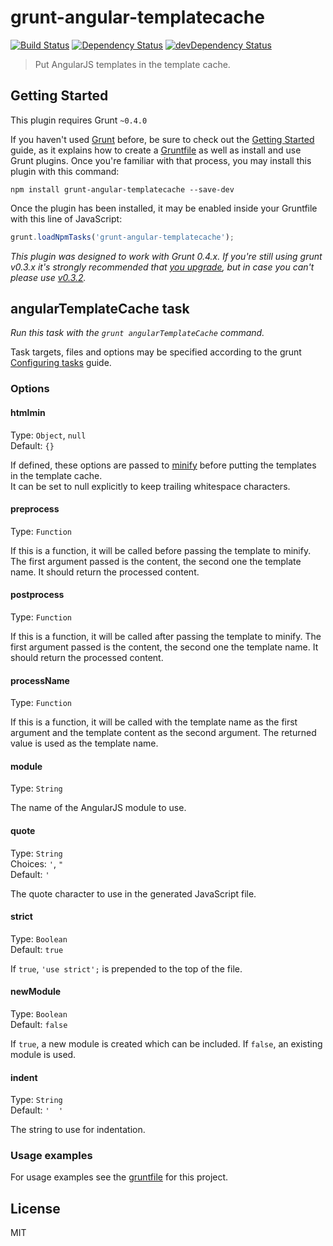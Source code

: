 # grunt-angular-templatecache
[![Build Status](https://travis-ci.org/remcohaszing/grunt-angular-templatecache.png?branch=master)](https://travis-ci.org/remcohaszing/grunt-angular-templatecache)
[![Dependency Status](https://david-dm.org/remcohaszing/grunt-angular-templatecache.png?theme=shields.io)](https://david-dm.org/remcohaszing/grunt-angular-templatecache)
[![devDependency Status](https://david-dm.org/remcohaszing/grunt-angular-templatecache/dev-status.png?theme=shields.io)](https://david-dm.org/remcohaszing/grunt-angular-templatecache#info=devDependencies)

> Put AngularJS templates in the template cache.



## Getting Started
This plugin requires Grunt `~0.4.0`

If you haven't used [Grunt](http://gruntjs.com/) before, be sure to check out the [Getting Started](http://gruntjs.com/getting-started) guide, as it explains how to create a [Gruntfile](http://gruntjs.com/sample-gruntfile) as well as install and use Grunt plugins. Once you're familiar with that process, you may install this plugin with this command:

```shell
npm install grunt-angular-templatecache --save-dev
```

Once the plugin has been installed, it may be enabled inside your Gruntfile with this line of JavaScript:

```js
grunt.loadNpmTasks('grunt-angular-templatecache');
```

*This plugin was designed to work with Grunt 0.4.x. If you're still using grunt v0.3.x it's strongly recommended that [you upgrade](http://gruntjs.com/upgrading-from-0.3-to-0.4), but in case you can't please use [v0.3.2](https://github.com/gruntjs/grunt-contrib-copy/tree/grunt-0.3-stable).*



## angularTemplateCache task
_Run this task with the `grunt angularTemplateCache` command._

Task targets, files and options may be specified according to the grunt [Configuring tasks](http://gruntjs.com/configuring-tasks) guide.
### Options

#### htmlmin
Type: `Object`, `null`  
Default: `{}`

If defined, these options are passed to [minify](https://github.com/kangax/html-minifier#options-quick-reference) before putting the templates in the template cache.  
It can be set to null explicitly to keep trailing whitespace characters.

#### preprocess
Type: `Function`

If this is a function, it will be called before passing the template to minify. The first argument passed is the content, the second one the template name. It should return the processed content.

#### postprocess
Type: `Function`

If this is a function, it will be called after passing the template to minify. The first argument passed is the content, the second one the template name. It should return the processed content.

#### processName
Type: `Function`

If this is a function, it will be called with the template name as the first argument and the template content as the second argument. The returned value is used as the template name.

#### module
Type: `String`

The name of the AngularJS module to use.

#### quote
Type: `String`  
Choices: `'`, `"`  
Default: `'`

The quote character to use in the generated JavaScript file.

#### strict
Type: `Boolean`  
Default: `true`

If `true`, `'use strict';` is prepended to the top of the file.

#### newModule
Type: `Boolean`  
Default: `false`

If `true`, a new module is created which can be included. If `false`, an existing module is used.

#### indent
Type: `String`  
Default: `'  '`

The string to use for indentation.


### Usage examples

For usage examples see the [gruntfile](https://github.com/remcohaszing/grunt-angular-templatecache/blob/master/Gruntfile.js) for this project.



## License

MIT
